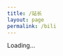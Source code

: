 ```yaml
---
title: /站长
layout: page
permalink: /bili
---
```


Loading...

<script type="text/javascript">
  window.location.replace("https://b23.tv/RxCKj7W");
</script>
